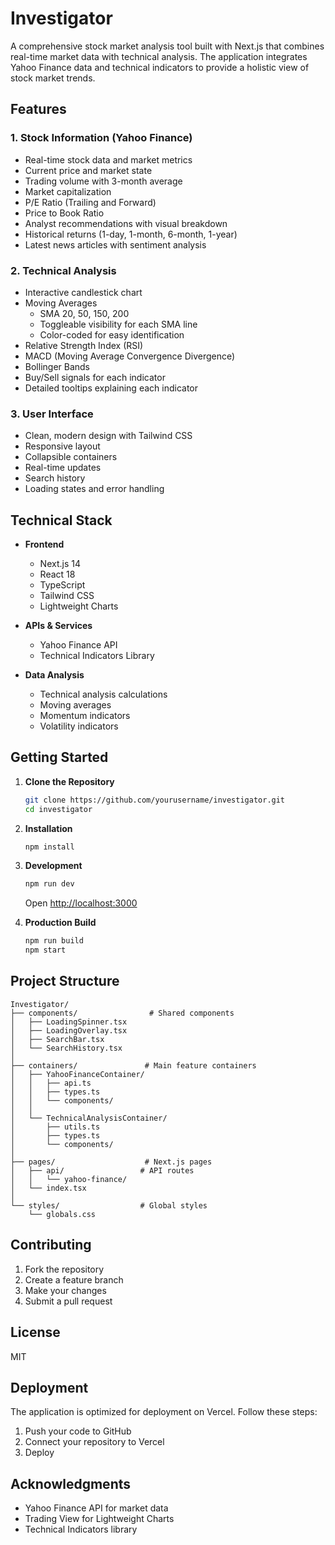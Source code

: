 # Investigator

A comprehensive stock market analysis tool built with Next.js that combines real-time market data with technical analysis. The application integrates Yahoo Finance data and technical indicators to provide a holistic view of stock market trends.

## Features

### 1. Stock Information (Yahoo Finance)
- Real-time stock data and market metrics
- Current price and market state
- Trading volume with 3-month average
- Market capitalization
- P/E Ratio (Trailing and Forward)
- Price to Book Ratio
- Analyst recommendations with visual breakdown
- Historical returns (1-day, 1-month, 6-month, 1-year)
- Latest news articles with sentiment analysis

### 2. Technical Analysis
- Interactive candlestick chart
- Moving Averages
  - SMA 20, 50, 150, 200
  - Toggleable visibility for each SMA line
  - Color-coded for easy identification
- Relative Strength Index (RSI)
- MACD (Moving Average Convergence Divergence)
- Bollinger Bands
- Buy/Sell signals for each indicator
- Detailed tooltips explaining each indicator

### 3. User Interface
- Clean, modern design with Tailwind CSS
- Responsive layout
- Collapsible containers
- Real-time updates
- Search history
- Loading states and error handling

## Technical Stack

- **Frontend**
  - Next.js 14
  - React 18
  - TypeScript
  - Tailwind CSS
  - Lightweight Charts

- **APIs & Services**
  - Yahoo Finance API
  - Technical Indicators Library

- **Data Analysis**
  - Technical analysis calculations
  - Moving averages
  - Momentum indicators
  - Volatility indicators

## Getting Started

1. **Clone the Repository**
   ```bash
   git clone https://github.com/yourusername/investigator.git
   cd investigator
   ```

2. **Installation**
   ```bash
   npm install
   ```

3. **Development**
   ```bash
   npm run dev
   ```
   Open [http://localhost:3000](http://localhost:3000)

4. **Production Build**
   ```bash
   npm run build
   npm start
   ```

## Project Structure

```
Investigator/
├── components/                # Shared components
│   ├── LoadingSpinner.tsx
│   ├── LoadingOverlay.tsx
│   ├── SearchBar.tsx
│   └── SearchHistory.tsx
│
├── containers/               # Main feature containers
│   ├── YahooFinanceContainer/
│   │   ├── api.ts
│   │   ├── types.ts
│   │   └── components/
│   │
│   └── TechnicalAnalysisContainer/
│       ├── utils.ts
│       ├── types.ts
│       └── components/
│
├── pages/                    # Next.js pages
│   ├── api/                 # API routes
│   │   └── yahoo-finance/
│   └── index.tsx
│
└── styles/                  # Global styles
    └── globals.css
```

## Contributing

1. Fork the repository
2. Create a feature branch
3. Make your changes
4. Submit a pull request

## License

MIT

## Deployment

The application is optimized for deployment on Vercel. Follow these steps:

1. Push your code to GitHub
2. Connect your repository to Vercel
3. Deploy

## Acknowledgments

- Yahoo Finance API for market data
- Trading View for Lightweight Charts
- Technical Indicators library 